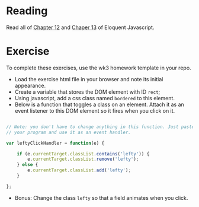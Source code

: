 Reading
=======

Read all of [Chapter 12](http://eloquentjavascript.net/12_browser.html) and [Chaper 13](http://eloquentjavascript.net/13_dom.html) of Eloquent Javascript.

Exercise
=========

To complete these exercises, use the wk3 homework template in your repo.

- Load the exercise html file in your browser and note its initial appearance.
- Create a variable that stores the DOM element with ID `rect`;
- Using javascript, add a css class named `bordered` to this element.
- Below is a function that toggles a class on an element. Attach it as an event listener to this DOM element so it fires when you click on it.

```javascript

// Note: you don't have to change anything in this function. Just paste it into 
// your program and use it as an event handler.

var leftyClickHandler = function(e) {

    if (e.currentTarget.classList.contains('lefty')) {
        e.currentTarget.classList.remove('lefty');
    } else {
        e.currentTarget.classList.add('lefty');
    }

};

```

- Bonus: Change the class `lefty` so that a field animates when you click.
